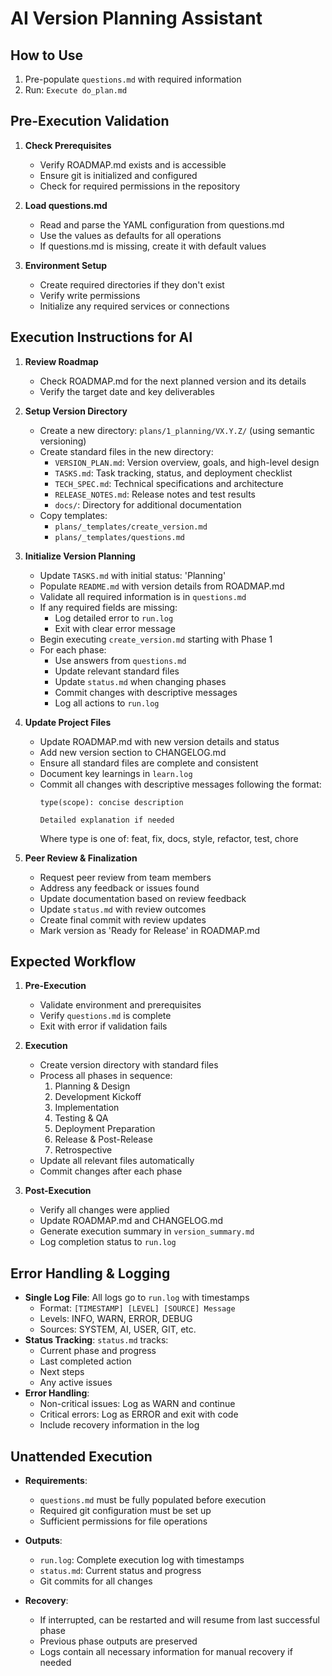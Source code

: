 # AI Version Planning Assistant

## How to Use
1. Pre-populate `questions.md` with required information
2. Run: `Execute do_plan.md`

## Pre-Execution Validation
1. **Check Prerequisites**
   - Verify ROADMAP.md exists and is accessible
   - Ensure git is initialized and configured
   - Check for required permissions in the repository

2. **Load questions.md**
   - Read and parse the YAML configuration from questions.md
   - Use the values as defaults for all operations
   - If questions.md is missing, create it with default values

3. **Environment Setup**
   - Create required directories if they don't exist
   - Verify write permissions
   - Initialize any required services or connections

## Execution Instructions for AI

1. **Review Roadmap**
   - Check ROADMAP.md for the next planned version and its details
   - Verify the target date and key deliverables

2. **Setup Version Directory**
   - Create a new directory: `plans/1_planning/VX.Y.Z/` (using semantic versioning)
   - Create standard files in the new directory:
     - `VERSION_PLAN.md`: Version overview, goals, and high-level design
     - `TASKS.md`: Task tracking, status, and deployment checklist
     - `TECH_SPEC.md`: Technical specifications and architecture
     - `RELEASE_NOTES.md`: Release notes and test results
     - `docs/`: Directory for additional documentation
   - Copy templates:
     - `plans/_templates/create_version.md`
     - `plans/_templates/questions.md`

3. **Initialize Version Planning**
   - Update `TASKS.md` with initial status: 'Planning'
   - Populate `README.md` with version details from ROADMAP.md
   - Validate all required information is in `questions.md`
   - If any required fields are missing:
     - Log detailed error to `run.log`
     - Exit with clear error message
   - Begin executing `create_version.md` starting with Phase 1
   - For each phase:
     - Use answers from `questions.md`
     - Update relevant standard files
     - Update `status.md` when changing phases
     - Commit changes with descriptive messages
     - Log all actions to `run.log`

4. **Update Project Files**
   - Update ROADMAP.md with new version details and status
   - Add new version section to CHANGELOG.md
   - Ensure all standard files are complete and consistent
   - Document key learnings in `learn.log`
   - Commit all changes with descriptive messages following the format:
     ```
     type(scope): concise description
     
     Detailed explanation if needed
     ```
     Where type is one of: feat, fix, docs, style, refactor, test, chore

5. **Peer Review & Finalization**
   - Request peer review from team members
   - Address any feedback or issues found
   - Update documentation based on review feedback
   - Update `status.md` with review outcomes
   - Create final commit with review updates
   - Mark version as 'Ready for Release' in ROADMAP.md

## Expected Workflow
1. **Pre-Execution**
   - Validate environment and prerequisites
   - Verify `questions.md` is complete
   - Exit with error if validation fails

2. **Execution**
   - Create version directory with standard files
   - Process all phases in sequence:
     1. Planning & Design
     2. Development Kickoff
     3. Implementation
     4. Testing & QA
     5. Deployment Preparation
     6. Release & Post-Release
     7. Retrospective
   - Update all relevant files automatically
   - Commit changes after each phase

3. **Post-Execution**
   - Verify all changes were applied
   - Update ROADMAP.md and CHANGELOG.md
   - Generate execution summary in `version_summary.md`
   - Log completion status to `run.log`

## Error Handling & Logging
- **Single Log File**: All logs go to `run.log` with timestamps
  - Format: `[TIMESTAMP] [LEVEL] [SOURCE] Message`
  - Levels: INFO, WARN, ERROR, DEBUG
  - Sources: SYSTEM, AI, USER, GIT, etc.
- **Status Tracking**: `status.md` tracks:
  - Current phase and progress
  - Last completed action
  - Next steps
  - Any active issues
- **Error Handling**:
  - Non-critical issues: Log as WARN and continue
  - Critical errors: Log as ERROR and exit with code
  - Include recovery information in the log

## Unattended Execution
- **Requirements**:
  - `questions.md` must be fully populated before execution
  - Required git configuration must be set up
  - Sufficient permissions for file operations

- **Outputs**:
  - `run.log`: Complete execution log with timestamps
  - `status.md`: Current status and progress
  - Git commits for all changes

- **Recovery**:
  - If interrupted, can be restarted and will resume from last successful phase
  - Previous phase outputs are preserved
  - Logs contain all necessary information for manual recovery if needed
